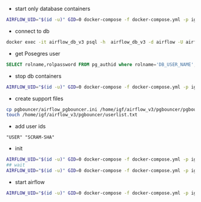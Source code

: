 * start only database containers
```bash
AIRFLOW_UID="$(id -u)" GID=0 docker-compose -f docker-compose.yml -p igf_airflow_v3 up -d airflow_pgbouncer_v3
```
* connect to db
```bash
docker exec -it airflow_db_v3 psql -h  airflow_db_v3 -d airflow -U airflow -W
```
* get Posegres user

```sql
SELECT rolname,rolpassword FROM pg_authid where rolname='DB_USER_NAME';
```

* stop db containers
```bash
AIRFLOW_UID="$(id -u)" GID=0 docker-compose -f docker-compose.yml -p igf_airflow_v3 down
```

* create support files
```bash
cp pgbouncer/airflow_pgbouncer.ini /home/igf/airflow_v3/pgbouncer/pgbouncer.ini
touch /home/igf/airflow_v3/pgbouncer/userlist.txt
```

* add user ids
```
"USER" "SCRAM-SHA"
```

* init

```bash
AIRFLOW_UID="$(id -u)" GID=0 docker-compose -f docker-compose.yml -p igf_airflow_v4 up airflow_init
## wait
AIRFLOW_UID="$(id -u)" GID=0 docker-compose -f docker-compose.yml -p igf_airflow_v4 down
```

* start airflow
```bash
AIRFLOW_UID="$(id -u)" GID=0 docker-compose -f docker-compose.yml -p igf_airflow_v4 up -d
```